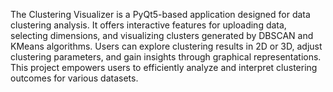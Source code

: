 The Clustering Visualizer is a PyQt5-based application designed for data clustering analysis. It offers interactive features for uploading data, selecting dimensions, and visualizing clusters generated by DBSCAN and KMeans algorithms. Users can explore clustering results in 2D or 3D, adjust clustering parameters, and gain insights through graphical representations. This project empowers users to efficiently analyze and interpret clustering outcomes for various datasets.
